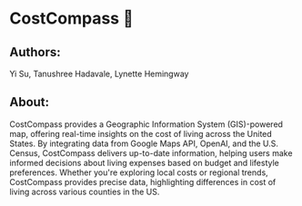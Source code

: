 # CostCompass 🧭

## **Authors**: 
Yi Su, Tanushree Hadavale, Lynette Hemingway
## **About**: 
CostCompass provides a Geographic Information System (GIS)-powered map, offering real-time insights on the cost of living across the United States. By integrating data from Google Maps API, OpenAI, and the U.S. Census, CostCompass delivers up-to-date information, helping users make informed decisions about living expenses based on budget and lifestyle preferences. Whether you're exploring local costs or regional trends, CostCompass provides precise data, highlighting differences in cost of living across various counties in the US.

